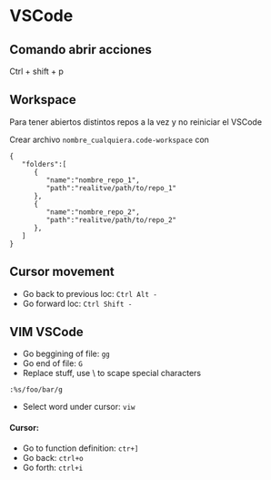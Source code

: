 # VSCode


## Comando abrir acciones

Ctrl + shift + p


## Workspace
Para tener abiertos distintos repos a la vez y no reiniciar el VSCode

Crear archivo `nombre_cualquiera.code-workspace` con 

```
{
   "folders":[
      {
         "name":"nombre_repo_1",
         "path":"realitve/path/to/repo_1"
      },
      {
         "name":"nombre_repo_2",
         "path":"realitve/path/to/repo_2"
      },
   ]
}

```
## Cursor movement
- Go back to previous loc: `Ctrl Alt -`
- Go forward loc: `Ctrl Shift -`

## VIM VSCode
- Go beggining of file: `gg`
- Go end of file: `G`
- Replace stuff, use \ to scape special characters

`:%s/foo/bar/g`

- Select word under cursor: `viw`

#### Cursor:
- Go to function definition: `ctr+]`
- Go back: `ctrl+o`
- Go forth: `ctrl+i`

